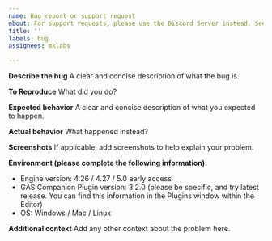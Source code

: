 ```yaml
---
name: Bug report or support request
about: For support requests, please use the Discord Server instead. See https://discord.gg/d4rs4vcX6t
title: ''
labels: bug
assignees: mklabs

---
```


**Describe the bug**
A clear and concise description of what the bug is.

**To Reproduce**
What did you do?

**Expected behavior**
A clear and concise description of what you expected to happen.

**Actual behavior**
What happened instead?

**Screenshots**
If applicable, add screenshots to help explain your problem.

**Environment (please complete the following information):**
- Engine version: 4.26 / 4.27 / 5.0 early access
- GAS Companion Plugin version: 3.2.0 (please be specific, and try latest release. You can find this information in the Plugins window within the Editor)
- OS: Windows / Mac / Linux

**Additional context**
Add any other context about the problem here.
